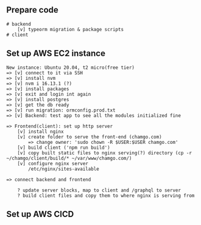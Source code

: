 ## Prepare code

    # backend
        [v] typeorm migration & package scripts
    # client

## Set up AWS EC2 instance

    New instance: Ubuntu 20.04, t2 micro(free tier)
    => [v] connect to it via SSH
    => [v] install nvm
    => [v] nvm i 16.13.1 (?)
    => [v] install packages
    => [v] exit and login int again
    => [v] install postgres
    => [v] get the db ready
    => [v] run migration: ormconfig.prod.txt
    => [v] Backend: test app to see all the modules initialized fine

    => Frontend(client): set up http server
        [v] install nginx
        [v] create folder to serve the front-end (chamgo.com)
            => change owner: 'sudo chown -R $USER:$USER chamgo.com'
        [v] build client ('npm run build')
        [v] copy built static files to nginx serving(?) directory (cp -r ~/chamgo/client/build/* ~/var/www/chamgo.com/)
        [v] configure nginx server
            /etc/nginx/sites-available

    => connect backend and frontend

        ? update server blocks, map to client and /graphql to server
        ? build client files and copy them to where nginx is serving from

## Set up AWS CICD
